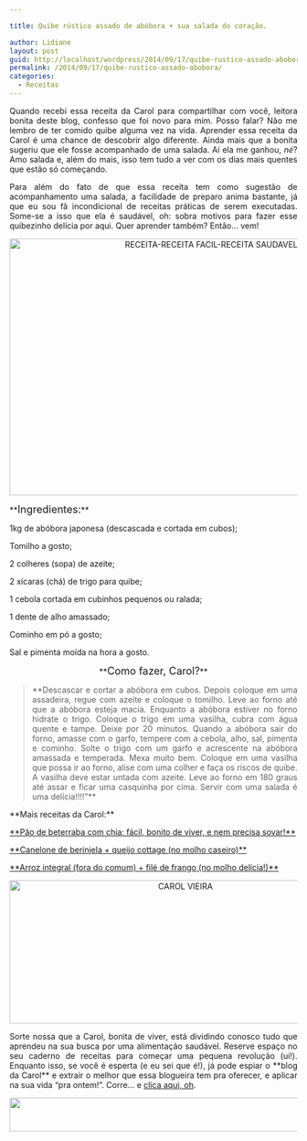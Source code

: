 ```yaml
---

title: Quibe rústico assado de abóbora + sua salada do coração.

author: Lidiane
layout: post
guid: http://localhost/wordpress/2014/09/17/quibe-rustico-assado-abobora/
permalink: /2014/09/17/quibe-rustico-assado-abobora/
categories:
  - Receitas
---
```

<p align="justify">
  Quando recebi essa receita da Carol para compartilhar com você, leitora bonita deste blog, confesso que foi novo para mim. Posso falar? Não me lembro de ter comido quibe alguma vez na vida. Aprender essa receita da Carol é uma chance de descobrir algo diferente. Ainda mais que a bonita sugeriu que ele fosse acompanhado de uma salada. Aí ela me ganhou, <em>né</em>? Amo salada e, além do mais, isso tem tudo a ver com os dias mais quentes que estão só começando.
</p>

<p align="justify">
  Para além do fato de que essa receita tem como sugestão de acompanhamento uma salada, a facilidade de preparo anima bastante, já que eu sou fã incondicional de receitas práticas de serem executadas. Some-se a isso que ela é saudável, oh: sobra motivos para fazer esse quibezinho delícia por aqui. Quer aprender também? Então… vem!
</p>

<p align="center">
  <a href="http://www.trololodemulher.com.br/blog/wp-content/uploads/2014/09/RECEITA-RECEITA-FACIL-RECEITA-SAUDAVEL-QUIBE-ASSADO.jpg"><img class="alignnone size-full wp-image-10406" src="http://www.trololodemulher.com.br/blog/wp-content/uploads/2014/09/RECEITA-RECEITA-FACIL-RECEITA-SAUDAVEL-QUIBE-ASSADO.jpg" alt="RECEITA-RECEITA FACIL-RECEITA SAUDAVEL-QUIBE ASSADO" width="800" height="450" /></a>
</p>

<p align="justify">
  **<span style="font-size: large;">Ingredientes:</span>**
</p>

<p align="justify">
  1kg de abóbora japonesa (descascada e cortada em cubos);
</p>

<p align="justify">
  Tomilho a gosto;
</p>

<p align="justify">
  2 colheres (sopa) de azeite;
</p>

<p align="justify">
  2 xícaras (chá) de trigo para quibe;
</p>

<p align="justify">
  1 cebola cortada em cubinhos pequenos ou ralada;
</p>

<p align="justify">
  1 dente de alho amassado;
</p>

<p align="justify">
  Cominho em pó a gosto;
</p>

<p align="justify">
  Sal e pimenta moída na hora a gosto.
</p>

<p align="center">
  **<span style="font-size: large;">Como fazer, Carol?</span>**
</p>

> <p align="justify">
>   **Descascar e cortar a abóbora em cubos. Depois coloque em uma assadeira, regue com azeite e coloque o tomilho. Leve ao forno até que a abóbora esteja macia. Enquanto a abóbora estiver no forno hidrate o trigo. Coloque o trigo em uma vasilha, cubra com água quente e tampe. Deixe por 20 minutos. Quando a abóbora sair do forno, amasse com o garfo, tempere com a cebola, alho, sal, pimenta e cominho. Solte o trigo com um garfo e acrescente na abóbora amassada e temperada. Mexa muito bem. Coloque em uma vasilha que possa ir ao forno, alise com uma colher e faça os riscos de quibe. A vasilha deve estar untada com azeite. Leve ao forno em 180 graus até assar e ficar uma casquinha por cima. Servir com uma salada é uma delícia!!!!”**
> </p>

<p align="justify">
  **Mais receitas da Carol:**
</p>

<p align="justify">
  <a href="http://www.trololodemulher.com.br/2014/09/03/pao-de-beterraba/" target="_blank">**Pão de beterraba com chia: fácil, bonito de viver, e nem precisa sovar!**</a>
</p>

<p align="justify">
  <a href="http://www.trololodemulher.com.br/2014/07/28/canelone-berinjela-queijo/" target="_blank">**Canelone de berinjela + queijo cottage (no molho caseiro)**</a>
</p>

<p align="justify">
  <a href="http://www.trololodemulher.com.br/2014/07/14/arroz-integral-file-frango/" target="_blank">**Arroz integral (fora do comum) + filé de frango (no molho delícia!)**</a>
</p>

<p align="center">
  <a href="http://www.trololodemulher.com.br/blog/wp-content/uploads/2014/07/CAROL-VIEIRA.png"><img class="alignnone size-full wp-image-10204" src="http://www.trololodemulher.com.br/blog/wp-content/uploads/2014/07/CAROL-VIEIRA.png" alt="CAROL VIEIRA" width="600" height="251" /></a>
</p>

<p align="justify">
  Sorte nossa que a Carol, bonita de viver, está dividindo conosco tudo que aprendeu na sua busca por uma alimentação saudável. Reserve espaço no seu caderno de receitas para começar uma pequena revolução (ui!). Enquanto isso, se você é esperta (e eu sei que é!), já pode espiar o **blog da Carol** e extrair o melhor que essa blogueira tem pra oferecer, e aplicar na sua vida “pra ontem!”. Corre… e <a href="http://mundocarolvieira.blogspot.com.br/" target="_blank">clica aqui, oh</a>.
</p>

<p align="center">
  <a href="http://feedburner.google.com/fb/a/mailverify?uri=blogbichafemea&loc=pt_BR" target="_blank"><img class="alignnone size-full wp-image-8451" title="Assine o Bicha Fêmea grátis!" src="http://www.trololodemulher.com.br/blog/wp-content/uploads/2012/01/rodapé.png" alt="" width="600" height="59" /></a>
</p>

<p align="justify">